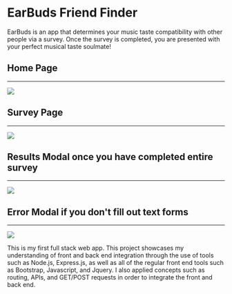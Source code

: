 # EarBuds Friend Finder

EarBuds is an app that determines your music taste compatibility with other people via a survey. Once the survey is completed, you are presented with your perfect musical taste soulmate! 

## Home Page
- - -
![](https://i.imgur.com/Qrq2jSY.png)

## Survey Page
- - -
![](https://i.imgur.com/ulxGmk7.png)

## Results Modal once you have completed entire survey
- - -
![](https://i.imgur.com/6Ar99tf.jpg)

## Error Modal if you don't fill out text forms
- - -
![](https://i.imgur.com/mcfF8OS.png)


This is my first full stack web app. This project showcases my understanding of front and back end integration through the use of tools such as Node.js, Express.js, as well as all of the regular front end tools such as Bootstrap, Javascript, and Jquery. I also applied concepts such as routing, APIs, and GET/POST requests in order to integrate the front and back end.
